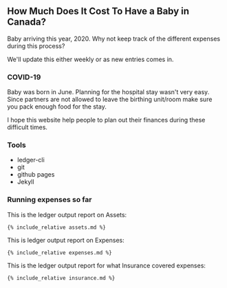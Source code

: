 ## How Much Does It Cost To Have a Baby in Canada?

Baby arriving this year, 2020. Why not keep track of the different expenses during this process? 

We'll update this either weekly or as new entries comes in.

### COVID-19

Baby was born in June. Planning for the hospital stay wasn't very easy. Since partners are not allowed to leave the birthing unit/room make sure you pack enough food for the stay.

I hope this website help people to plan out their finances during these difficult times.

### Tools

- ledger-cli
- git
- github pages
- Jekyll

### Running expenses so far

This is the ledger output report on Assets:
```
{% include_relative assets.md %}
```

This is ledger output report on Expenses:

```
{% include_relative expenses.md %}
```

This is the ledger output report for what Insurance covered expenses:

```
{% include_relative insurance.md %}
```
